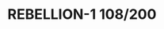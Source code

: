 # REBELLION-1                                                                                                           108/200
